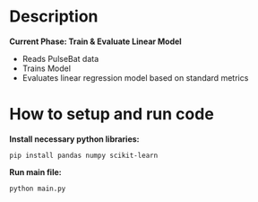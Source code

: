 # Description

**Current Phase: Train & Evaluate Linear Model**
- Reads PulseBat data
- Trains Model
- Evaluates linear regression model based on standard metrics

# How to setup and run code

**Install necessary python libraries:** 

`pip install pandas numpy scikit-learn`

**Run main file:** 

`python main.py`

